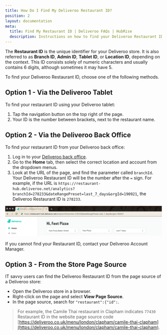 ```yaml
---
title: How Do I Find My Deliveroo Restaurant ID?
position: 2
layout: documentation
meta:
  title: Find My Restaurant ID | Deliveroo FAQs | HubRise
  description: Instructions on how to find your Deliveroo Restaurant ID to connect your restaurant and start receiving orders on HubRise.
---
```


The **Restaurant ID** is the unique identifier for your Deliveroo store. It is also referred to as **Branch ID**, **Admin ID**, **Tablet ID**, or **Location ID**, depending on the context. This ID consists solely of numeric characters and usually contains 6 digits, although sometimes it may have 5.

To find your Deliveroo Restaurant ID, choose one of the following methods.

## Option 1 - Via the Deliveroo Tablet

To find your restaurant ID using your Deliveroo tablet:

1. Tap the navigation button on the top right of the page.
1. Your ID is the number between brackets, next to the restaurant name.

## Option 2 - Via the Deliveroo Back Office

To find your restaurant ID from your Deliveroo back office:

1. Log in to your [Deliveroo back office](https://restaurant-hub.deliveroo.net/).
1. Go to the **Home** tab, then select the correct location and account from the dropdown menus.
1. Look at the URL of the page, and find the parameter called `branchId`. Your Deliveroo Restaurant ID will be the number after the `=` sign. For example, if the URL is `https://restaurant-hub.deliveroo.net/analytics?branchId=278233&dateRangePreset=last_7_days&orgId=190921`, the Deliveroo Restaurant ID is `278233`.

![Deliveroo Restaurant ID in the URL of the back office](./images/011-deliveroo-branchid.png)

If you cannot find your Restaurant ID, contact your Deliveroo Account Manager.

## Option 3 - From the Store Page Source

IT savvy users can find the Deliveroo Restaurant ID from the page source of a Deliveroo store:

- Open the Deliveroo store in a browser.
- Right-click on the page and select **View Page Source**.
- In the page source, search for `"restaurant":{"id":`.

> For example, the Camile Thai restaurant in Clapham indicates `77430` Restaurant ID in the website page source code [https://deliveroo.co.uk/menu/london/clapham/camile-thai-clapham](https://deliveroo.co.uk/menu/london/clapham/camile-thai-clapham).
